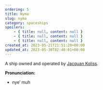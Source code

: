```yaml
---
ordering: 5
title: Nyma
slug: nyma
category: spaceships
spoilers:
    - { title: null, content: null }
    - { title: null, content: null }
    - { title: null, content: null }
created_at: 2023-05-21T21:51:20+00:00
updated_at: 2023-05-30T02:40:01+00:00
---
```

A ship owned and operated by [Jacquan Koliss](/category/characters/jacquan-koliss).

**Pronunciation:**
- nye’ muh